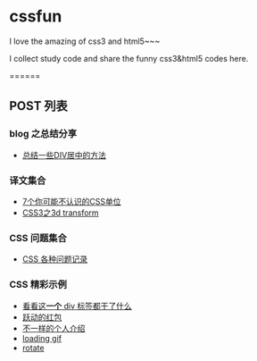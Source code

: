 cssfun
======

I love the amazing of css3 and html5~~~

I collect study code and share the funny css3&html5 codes here.

======
## POST 列表

### blog 之总结分享
- [总结一些DIV居中的方法](https://github.com/simaQ/cssfun/issues/3)

### 译文集合
- [7个你可能不认识的CSS单位](https://github.com/simaQ/cssfun/issues/1)
- [CSS3之3d transform](https://github.com/simaQ/cssfun/issues/2)

### CSS 问题集合
- [CSS 各种问题记录](https://github.com/simaQ/cssfun/blob/master/issues.md)

### CSS 精彩示例
- [看看这**一个** div 标签都干了什么](https://github.com/simaQ/cssfun/tree/master/amazing-projects/a-single-div)
- [跃动的红包](https://github.com/simaQ/cssfun/tree/master/amazing-projects/flutter-red-envelope)
- [不一样的个人介绍](https://github.com/simaQ/cssfun/tree/master/amazing-projects/introduce)
- [loading gif](https://github.com/simaQ/cssfun/tree/master/amazing-projects/loadingGif)
- [rotate](https://github.com/simaQ/cssfun/tree/master/amazing-projects/rotate)
